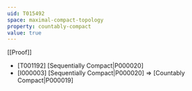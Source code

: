 ```yaml
---
uid: T015492
space: maximal-compact-topology
property: countably-compact
value: true
---
```

[[Proof]]

* [T001192] [Sequentially Compact|P000020]
* [I000003] [Sequentially Compact|P000020] => [Countably Compact|P000019]

